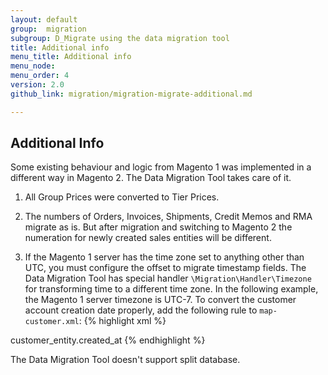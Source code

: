 ```yaml
---
layout: default
group:  migration
subgroup: D_Migrate using the data migration tool
title: Additional info
menu_title: Additional info
menu_node:
menu_order: 4
version: 2.0
github_link: migration/migration-migrate-additional.md

---
```


## Additional Info

Some existing behaviour and logic from Magento 1 was implemented in a different way in Magento 2. The Data Migration Tool takes care of it.

1. All Group Prices were converted to Tier Prices.

2. The numbers of Orders, Invoices, Shipments, Credit Memos and RMA migrate as is. But after migration and switching to Magento 2 the numeration for newly created sales entities will be different.

3. If the Magento 1 server has the time zone set to anything other than UTC, you must configure the offset to migrate timestamp fields. The Data Migration Tool has special handler `\Migration\Handler\Timezone` for transforming time to a different time zone. In the following example, the Magento 1 server timezone is UTC-7. To convert the customer account creation date properly, add the following rule to `map-customer.xml`:
{% highlight xml %}
<?xml version="1.0" encoding="UTF-8"?>
<map xmlns:xs="http://www.w3.org/2001/XMLSchema-instance" xs:noNamespaceSchemaLocation="../map.xsd">
    <!--...-->
    <destination>
        <field_rules>
            <!--...-->
            <transform>
                <field>customer_entity.created_at</field>
                <handler class="\Migration\Handler\Timezone">
                    <param name="offset" value="-7" />
                </handler>
            </transform>
        </field_rules>
    </destination>
</map>
{% endhighlight %}

<div class="bs-callout bs-callout-info" id="info">
  <p>The Data Migration Tool doesn't support split database.</p>
</div>

